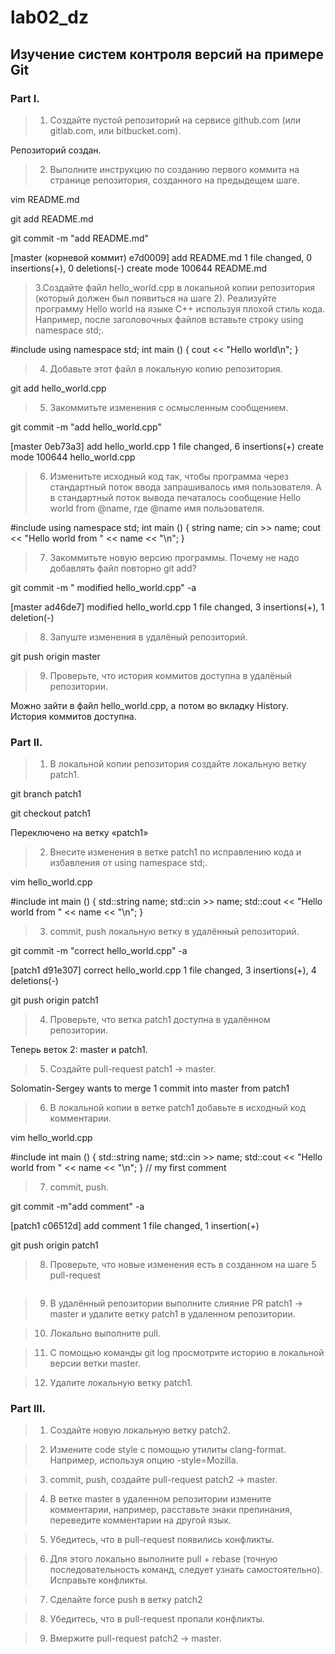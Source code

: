# lab02_dz
## Изучение систем контроля версий на примере Git
### Part I.
> 1. Создайте пустой репозиторий на сервисе github.com (или gitlab.com, или bitbucket.com).

Репозиторий создан.

> 2. Выполните инструкцию по созданию первого коммита на странице репозитория, созданного на предыдещем шаге.

vim README.md

git add README.md

git commit -m "add README.md"

[master (корневой коммит) e7d0009] add README.md
 1 file changed, 0 insertions(+), 0 deletions(-)
 create mode 100644 README.md
 
 > 3.Создайте файл hello_world.cpp в локальной копии репозитория (который должен был появиться на шаге 2). 
 > Реализуйте программу Hello world на языке C++ используя плохой стиль кода. Например, после заголовочных файлов вставьте строку using namespace std;. 
 
#include <iostream>
using namespace std; 
int main ()
{ 
cout << "Hello world\n"; 
}

> 4. Добавьте этот файл в локальную копию репозитория.

git add hello_world.cpp

> 5. Закоммитьте изменения с осмысленным сообщением.

git commit -m "add hello_world.cpp"

[master 0eb73a3] add hello_world.cpp
 1 file changed, 6 insertions(+)
 create mode 100644 hello_world.cpp
 
 > 6. Изменитьте исходный код так, чтобы программа через стандартный поток ввода запрашивалось имя пользователя. 
 > А в стандартный поток вывода печаталось сообщение Hello world from @name, где @name имя пользователя.
 
#include <iostream>
using namespace std;
int main ()
{
string name;
cin >> name;
cout << "Hello world from " << name << "\n";
}

> 7. Закоммитьте новую версию программы. Почему не надо добавлять файл повторно git add?

git commit -m " modified hello_world.cpp" -a

[master ad46de7]  modified hello_world.cpp
 1 file changed, 3 insertions(+), 1 deletion(-)
 
 > 8. Запуште изменения в удалёный репозиторий.
 
 git push origin master
 
 > 9. Проверьте, что история коммитов доступна в удалёный репозитории.
 
 Можно зайти в файл hello_world.cpp, а потом во вкладку History. История коммитов доступна.
 
 ### Part II.

> 1. В локальной копии репозитория создайте локальную ветку patch1.

git branch patch1

git checkout patch1

Переключено на ветку «patch1»


> 2. Внесите изменения в ветке patch1 по исправлению кода и избавления от using namespace std;.

vim hello_world.cpp

#include <iostream>
    int main ()
    {
        std::string name;
        std::cin >> name;
        std::cout << "Hello world from " << name << "\n";
    }


> 3. commit, push локальную ветку в удалённый репозиторий.

git commit -m "correct hello_world.cpp" -a

[patch1 d91e307] correct hello_world.cpp
 1 file changed, 3 insertions(+), 4 deletions(-)
 
git push origin patch1

> 4. Проверьте, что ветка patch1 доступна в удалённом репозитории.

Теперь веток 2: master и patch1.

> 5. Создайте pull-request patch1 -> master.

Solomatin-Sergey wants to merge 1 commit into master from patch1

> 6. В локальной копии в ветке patch1 добавьте в исходный код комментарии.
 
 vim hello_world.cpp

 #include <iostream>
int main ()
{
	std::string name;
	std::cin >> name;
	std::cout << "Hello world from " << name << "\n";
}
// my first comment

> 7. commit, push.
 
 git commit -m"add comment" -a
 
[patch1 c06512d] add comment
 1 file changed, 1 insertion(+)
 
git push origin patch1 

> 8. Проверьте, что новые изменения есть в созданном на шаге 5 pull-request
 
 ![]()

> 9. В удалённый репозитории выполните слияние PR patch1 -> master и удалите ветку patch1 в удаленном репозитории.

> 10. Локально выполните pull.

> 11. С помощью команды git log просмотрите историю в локальной версии ветки master.

> 12. Удалите локальную ветку patch1.

### Part III.

> 1. Создайте новую локальную ветку patch2.

> 2. Измените code style с помощью утилиты clang-format. Например, используя опцию -style=Mozilla.

> 3. commit, push, создайте pull-request patch2 -> master.

> 4. В ветке master в удаленном репозитории измените комментарии, например, расставьте знаки препинания, переведите комментарии на другой язык.

> 5. Убедитесь, что в pull-request появились конфликты.

> 6. Для этого локально выполните pull + rebase (точную последовательность команд, следует узнать самостоятельно). Исправьте конфликты.

> 7. Сделайте force push в ветку patch2

> 8. Убедитеcь, что в pull-request пропали конфликты.

> 9. Вмержите pull-request patch2 -> master. 
